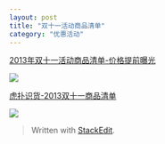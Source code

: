 ```yaml
---
layout: post
title: "双十一活动商品清单"
category: "优惠活动"
---
```


[2013年双十一活动商品清单-价格提前曝光](http://pan.baidu.com/s/1FwOJY) 

![](http://cdn7.staztic.com/app/a/3224/3224058/comebdollartaoshuangshiyi-7-8-s-307x512.jpg)

[虎扑识货-2013双十一商品清单](http://pan.baidu.com/s/1ADi9n)

![](http://www.epweike.com/data/uploads/2013/10/30/985248745270ba144c881.jpg)


> Written with [StackEdit](https://stackedit.io/).
